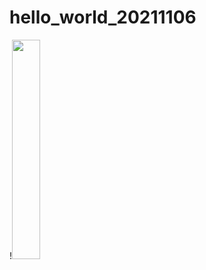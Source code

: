 # hello_world_20211106

!<img src="https://user-images.githubusercontent.com/66530743/141305356-b872efde-6b23-45ed-b811-cab09f82fdb8.png" width="30%" height="30%">
